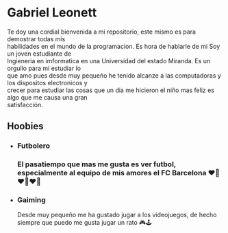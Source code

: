 <h1>Gabriel Leonett</h1>
<p>Te doy una cordial bienvenida a mi repositorio, este mismo es para demostrar todas mis <br> 
habilidades en el mundo de la programacion. Es hora de hablarle de mi Soy un joven estudiante de <br>
Ingieneria en imformatica en una Universidad del estado Miranda. Es un orgullo para mi estudiar lo <br>
que amo pues desde muy pequeño he tenido alcanze a las computadoras y los dispositos electronicos y<br>
crecer para estudiar las cosas que un dia me hicieron el niño mas feliz es algo que me causa una gran <br>
satisfacción. <br>
</p>
<h2>Hoobies</h2>
<ul>
  <li><h3>Futbolero<h3>
    <p>El pasatiempo que mas me gusta es ver futbol, especialmente al equipo de mis amores el FC Barcelona ❤💙❤💙❤💙</p>
  </li>
  <li><h3>Gaiming</h3>
    <p>Desde muy pequeño me ha gustado jugar a los videojuegos, de hecho siempre que puedo me gusta jugar un rato 🎮🕹</p>        
  </li>
</ul>

<!--
**GabrielLeonett/GabrielLeonett** is a ✨ _special_ ✨ repository because its `README.md` (this file) appears on your GitHub profile.

Here are some ideas to get you started:

- 🔭 I’m currently working on ...
- 🌱 I’m currently learning ...
- 👯 I’m looking to collaborate on ...
- 🤔 I’m looking for help with ...
- 💬 Ask me about ...
- 📫 How to reach me: ...
- 😄 Pronouns: ...
- ⚡ Fun fact: ...
-->
